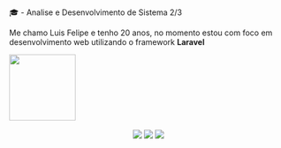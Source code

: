 🎓 - Analise e Desenvolvimento de Sistema 2/3

Me chamo Luis Felipe e tenho 20 anos, no momento estou com foco em desenvolvimento web utilizando o framework <strong>Laravel</strong>


<div align="center" style="display:flex;">
    <img height="120em"  src="https://github-readme-stats.vercel.app/api/top-langs/?username=luisfe1ipe&layout=compact&langs_count=7&theme=discord_old_blurple"/>
</div>



<br>

<div align="center"> 
  <a href="https://instagram.com/luisfe1ipe" target="_blank"><img src="https://img.shields.io/badge/-Instagram-%23E4405F?style=for-the-badge&logo=instagram&logoColor=white" target="_blank"></a>
  <a href = "mailto:luisfelipe.pxl@gmail.com"><img src="https://img.shields.io/badge/-Gmail-%23333?style=for-the-badge&logo=gmail&logoColor=white" target="_blank"></a>
  <a href="https://linkedin.com/in/luis-felipe-dos-santos-944b59249" target="_blank"><img src="https://img.shields.io/badge/-LinkedIn-%230077B5?style=for-the-badge&logo=linkedin&logoColor=white" target="_blank"></a>
</div>

